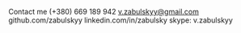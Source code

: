 Contact me (+380) 669 189 942
[v.zabulskyy@gmail.com](mailto:v.zabulskyy@gmail.com)
github.com/zabulskyy
linkedin.com/in/zabulsky
skype: v.zabulskyy
